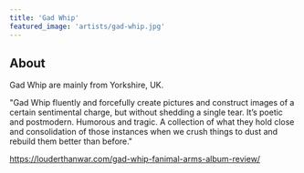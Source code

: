 ```yaml
---
title: 'Gad Whip'
featured_image: 'artists/gad-whip.jpg'
---
```


## About

Gad Whip are mainly from Yorkshire, UK.

"Gad Whip fluently and forcefully create pictures and construct images of a certain sentimental charge, but without shedding a single tear. It’s poetic and postmodern. Humorous and tragic. A collection of what they hold close and consolidation of those instances when we crush things to dust and rebuild them better than before."

https://louderthanwar.com/gad-whip-fanimal-arms-album-review/
